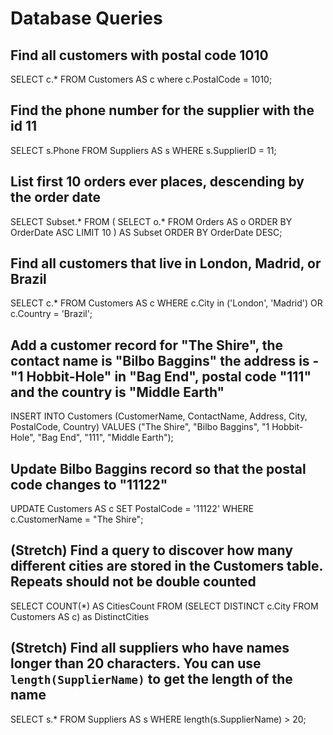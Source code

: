 # Database Queries

## Find all customers with postal code 1010
SELECT c.* FROM Customers AS c where c.PostalCode = 1010;

## Find the phone number for the supplier with the id 11
SELECT s.Phone FROM Suppliers AS s WHERE s.SupplierID = 11;

## List first 10 orders ever places, descending by the order date
<!-- the first 10 orders requires us to sort by OrderDate ascending -->
<!-- then we need to return that set ordered by OrderDate descending -->
<!-- so we use a subquery -->
SELECT Subset.*
FROM (
  SELECT o.*
  FROM Orders AS o
  ORDER BY OrderDate ASC
  LIMIT 10
) AS Subset
ORDER BY OrderDate DESC;

## Find all customers that live in London, Madrid, or Brazil
SELECT c.*
FROM Customers AS c
WHERE 
  c.City in ('London', 'Madrid') OR 
  c.Country = 'Brazil';

## Add a customer record for "The Shire", the contact name is "Bilbo Baggins" the address is -"1 Hobbit-Hole" in "Bag End", postal code "111" and the country is "Middle Earth"
INSERT INTO Customers (CustomerName, ContactName, Address, City, PostalCode, Country)
VALUES ("The Shire", "Bilbo Baggins", "1 Hobbit-Hole", "Bag End", "111", "Middle Earth");

## Update Bilbo Baggins record so that the postal code changes to "11122"
UPDATE Customers AS c
SET PostalCode = '11122'
WHERE c.CustomerName = "The Shire";

## (Stretch) Find a query to discover how many different cities are stored in the Customers table. Repeats should not be double counted
SELECT COUNT(*) AS CitiesCount FROM (SELECT DISTINCT c.City FROM Customers AS c) as DistinctCities

## (Stretch) Find all suppliers who have names longer than 20 characters. You can use `length(SupplierName)` to get the length of the name
SELECT s.* FROM Suppliers AS s
WHERE length(s.SupplierName) > 20;